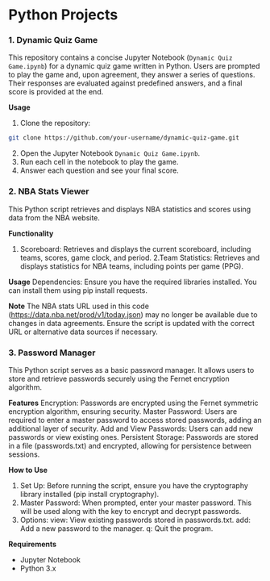 # Python Projects
### 1. Dynamic Quiz Game
This repository contains a concise Jupyter Notebook (`Dynamic Quiz Game.ipynb`) for a dynamic quiz game written in Python. Users are prompted to play the game and, upon agreement, they answer a series of questions. Their responses are evaluated against predefined answers, and a final score is provided at the end.

**Usage**

1. Clone the repository:
```bash
git clone https://github.com/your-username/dynamic-quiz-game.git
```
2. Open the Jupyter Notebook `Dynamic Quiz Game.ipynb`.
3. Run each cell in the notebook to play the game.
4. Answer each question and see your final score.

### 2. NBA Stats Viewer
This Python script retrieves and displays NBA statistics and scores using data from the NBA website.

**Functionality**
1. Scoreboard: Retrieves and displays the current scoreboard, including teams, scores, game clock, and period.
2.Team Statistics: Retrieves and displays statistics for NBA teams, including points per game (PPG).

**Usage**
Dependencies: Ensure you have the required libraries installed. You can install them using pip install requests.

**Note**
The NBA stats URL used in this code (https://data.nba.net/prod/v1/today.json) may no longer be available due to changes in data agreements. Ensure the script is updated with the correct URL or alternative data sources if necessary.

### 3. Password Manager
This Python script serves as a basic password manager. It allows users to store and retrieve passwords securely using the Fernet encryption algorithm.

**Features**
Encryption: Passwords are encrypted using the Fernet symmetric encryption algorithm, ensuring security.
Master Password: Users are required to enter a master password to access stored passwords, adding an additional layer of security.
Add and View Passwords: Users can add new passwords or view existing ones.
Persistent Storage: Passwords are stored in a file (passwords.txt) and encrypted, allowing for persistence between sessions.

**How to Use**
1. Set Up: Before running the script, ensure you have the cryptography library installed (pip install cryptography).
2. Master Password: When prompted, enter your master password. This will be used along with the key to encrypt and decrypt passwords.
3. Options:
   view: View existing passwords stored in passwords.txt.
   add: Add a new password to the manager.
   q: Quit the program.

**Requirements**

- Jupyter Notebook
- Python 3.x
